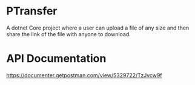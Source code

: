 # PTransfer

A dotnet Core project where a user can upload a file of any size and then share the link of the file with anyone to download. 


# API Documentation
https://documenter.getpostman.com/view/5329722/TzJvcw9f
